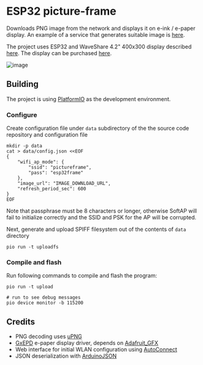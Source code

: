 
# ESP32 picture-frame

Downloads PNG image from the network and displays it on e-ink /
e-paper display.
An example of a service that generates suitable image is [here](https://github.com/tsaarni/weather-pictureframe-functions).

The project uses ESP32 and WaveShare 4.2" 400x300 display described
[here](https://www.waveshare.com/wiki/4.2inch_e-Paper_Module).
The display can be purchased
[here](https://waveshare.aliexpress.com/store/407494).

![image](https://i.imgur.com/RZB5srZ.jpg)


## Building

The project is using [PlatformIO](https://platformio.org/) as the development environment.


### Configure

Create configuration file under `data` subdirectory of the the source
code repository and configuration file

    mkdir -p data
    cat > data/config.json <<EOF
    {
        "wifi_ap_mode": {
            "ssid": "pictureframe",
            "pass": "esp32frame"
        },
        "image_url": "IMAGE_DOWNLOAD_URL",
        "refresh_period_sec": 600
    }
    EOF

Note that passphrase must be 8 characters or longer, otherwise SoftAP
will fail to initialize correctly and the SSID and PSK for the AP will
be corrupted.

Next, generate and upload SPIFF filesystem out of the contents of
`data` directory

    pio run -t uploadfs


### Compile and flash

Run following commands to compile and flash the program:

    pio run -t upload

    # run to see debug messages
    pio device monitor -b 115200



## Credits

* PNG decoding uses [uPNG](https://github.com/elanthis/upng)
* [GxEPD](https://github.com/ZinggJM/GxEPD) e-paper display driver, depends on [Adafruit_GFX](https://github.com/adafruit/Adafruit-GFX-Library)
* Web interface for initial WLAN configuration using [AutoConnect](https://github.com/Hieromon/AutoConnect)
* JSON deserialization with [ArduinoJSON](https://github.com/bblanchon/ArduinoJson)
